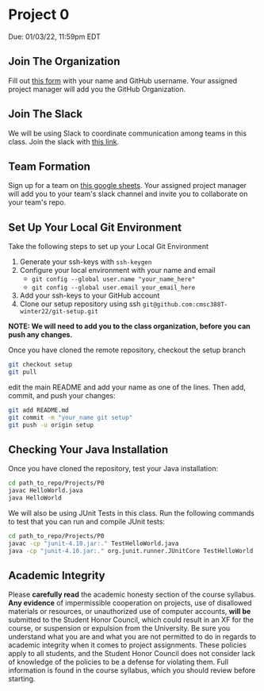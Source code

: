 # Project 0
Due: 01/03/22, 11:59pm EDT

## Join The Organization
Fill out [this form](https://forms.gle/oxTjdP9PJG7F5W8bA) with your name and GitHub username.
Your assigned project manager will add you the GitHub Organization.

## Join The Slack

We will be using Slack to coordinate communication among teams in this class. 
Join the slack with [this link](https://join.slack.com/t/388t-w22/shared_invite/zt-zj61ct93-E4~B0VvMTW1r14vWJTCFbA).

## Team Formation
Sign up for a team on [this google sheets](https://docs.google.com/spreadsheets/d/1Vpk3ItHD1IkxlZtybxKcOvl4k_ZeH98llw5K6LoltDs/edit?usp=sharing). 
Your assigned project manager will add you to your team's slack channel and invite you to collaborate on your team's repo.

## Set Up Your Local Git Environment

Take the following steps to set up your Local Git Environment

1. Generate your ssh-keys with ```ssh-keygen```
2. Configure your local environment with your name and email
      - ```git config --global user.name "your_name_here"```
      - ```git config --global user.email your_email_here```
3. Add your ssh-keys to your GitHub account 
4. Clone our setup repository using ssh ```git@github.com:cmsc388T-winter22/git-setup.git```

**NOTE: We will need to add you to the class organization, before you can push any changes.**

Once you have cloned the remote repository, checkout the setup branch

```bash
git checkout setup
git pull
```

edit the main README and add your name as one of the lines. Then add, commit, and push your changes:

```bash
git add README.md
git commit -m "your_name git setup"
git push -u origin setup
```

## Checking Your Java Installation

Once you have cloned the repository, test your Java installation:

```bash
cd path_to_repo/Projects/P0
javac HelloWorld.java
java HelloWorld
```

We will also be using JUnit Tests in this class. Run the following commands to test that you can run and compile JUnit tests:

```bash
cd path_to_repo/Projects/P0
javac -cp "junit-4.10.jar:." TestHelloWorld.java 
java -cp "junit-4.10.jar:." org.junit.runner.JUnitCore TestHelloWorld
```

## Academic Integrity

Please **carefully read** the academic honesty section of the course syllabus. **Any evidence** of impermissible cooperation on projects, use of disallowed materials or resources, or unauthorized use of computer accounts, **will be** submitted to the Student Honor Council, which could result in an XF for the course, or suspension or expulsion from the University. Be sure you understand what you are and what you are not permitted to do in regards to academic integrity when it comes to project assignments. These policies apply to all students, and the Student Honor Council does not consider lack of knowledge of the policies to be a defense for violating them. Full information is found in the course syllabus, which you should review before starting.
